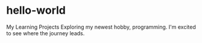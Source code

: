 # hello-world
My Learning Projects
Exploring my newest hobby, programming. I'm excited to see where the journey leads.
